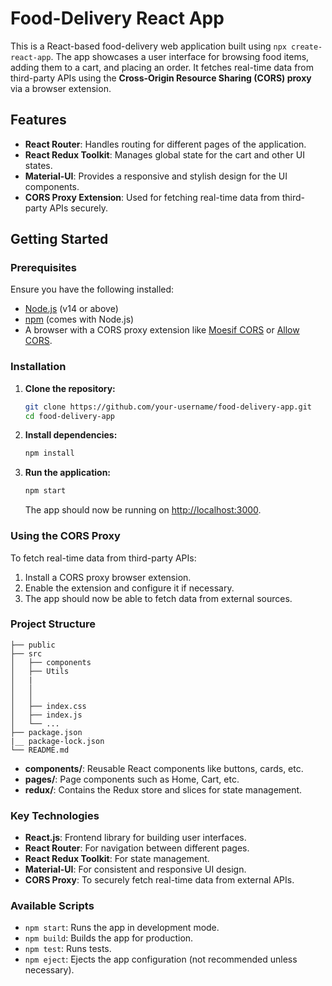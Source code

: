 # Food-Delivery React App

This is a React-based food-delivery web application built using `npx create-react-app`. The app showcases a user interface for browsing food items, adding them to a cart, and placing an order. It fetches real-time data from third-party APIs using the **Cross-Origin Resource Sharing (CORS) proxy** via a browser extension.

## Features

- **React Router**: Handles routing for different pages of the application.
- **React Redux Toolkit**: Manages global state for the cart and other UI states.
- **Material-UI**: Provides a responsive and stylish design for the UI components.
- **CORS Proxy Extension**: Used for fetching real-time data from third-party APIs securely.

## Getting Started

### Prerequisites

Ensure you have the following installed:

- [Node.js](https://nodejs.org/en/download/) (v14 or above)
- [npm](https://www.npmjs.com/get-npm) (comes with Node.js)
- A browser with a CORS proxy extension like [Moesif CORS](https://chrome.google.com/webstore/detail/moesif-origin-cors-change/anepbdekljkcmpnpbdkkdkceokbfljlm) or [Allow CORS](https://chrome.google.com/webstore/detail/allow-cors-access-control/hnkcfpcejkafcihlgbojoidoihckciin).

### Installation

1. **Clone the repository:**

   ```bash
   git clone https://github.com/your-username/food-delivery-app.git
   cd food-delivery-app
   ```

2. **Install dependencies:**

   ```bash
   npm install
   ```

3. **Run the application:**

   ```bash
   npm start
   ```

   The app should now be running on [http://localhost:3000](http://localhost:3000).

### Using the CORS Proxy

To fetch real-time data from third-party APIs:

1. Install a CORS proxy browser extension.
2. Enable the extension and configure it if necessary.
3. The app should now be able to fetch data from external sources.

### Project Structure

```
├── public
├── src
│   ├── components
│   ├── Utils 
│   |
│   │   
│   │   
│   ├── index.css
│   ├── index.js
│   └── ...
├── package.json
|__ package-lock.json
└── README.md
```

- **components/**: Reusable React components like buttons, cards, etc.
- **pages/**: Page components such as Home, Cart, etc.
- **redux/**: Contains the Redux store and slices for state management.

### Key Technologies

- **React.js**: Frontend library for building user interfaces.
- **React Router**: For navigation between different pages.
- **React Redux Toolkit**: For state management.
- **Material-UI**: For consistent and responsive UI design.
- **CORS Proxy**: To securely fetch real-time data from external APIs.

### Available Scripts

- `npm start`: Runs the app in development mode.
- `npm build`: Builds the app for production.
- `npm test`: Runs tests.
- `npm eject`: Ejects the app configuration (not recommended unless necessary).



